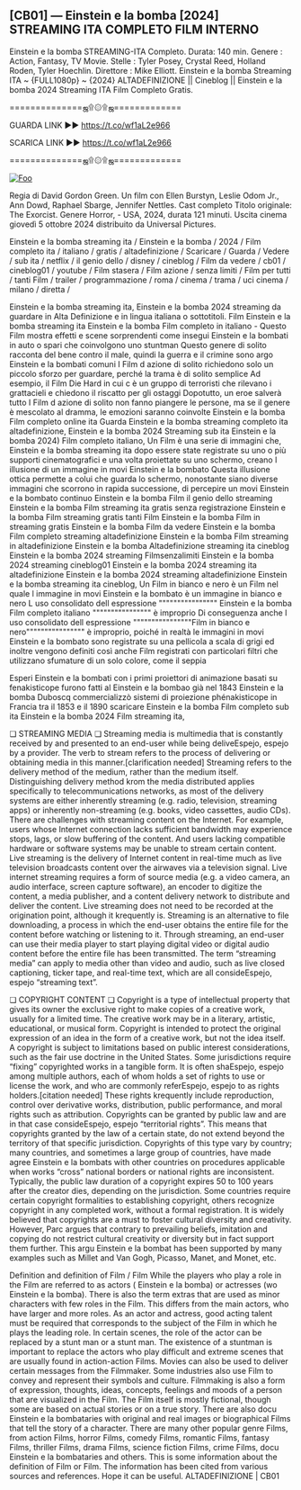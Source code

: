 ## [CB01] — Einstein e la bomba [2024] STREAMING ITA COMPLETO FILM INTERNO

Einstein e la bomba STREAMING-ITA Completo. Durata: 140 min. Genere : Action, Fantasy, TV Movie. Stelle : Tyler Posey, Crystal Reed, Holland Roden, Tyler Hoechlin. Direttore : Mike Elliott. Einstein e la bomba Streaming ITA ~ {FULL1080p} ~ {2024} ALTADEFINIZIONE || Cineblog || Einstein e la bomba 2024 Streaming ITA Film Completo Gratis.

==============ஜ۩۞۩ஜ=============

GUARDA LINK ►► https://t.co/wf1aL2e966

SCARICA LINK ►► https://t.co/wf1aL2e966

==============ஜ۩۞۩ஜ=============

<p dir="auto"><a href="https://t.co/wf1aL2e966" rel="nofollow"><img src="https://camo.githubusercontent.com/917e6ed5c302499242165dcc02bdbce85c075fd21b35918eb9c0b771855261b8/68747470733a2f2f7374617469632e7769787374617469632e636f6d2f6d656469612f6232343966395f61646163386637306662336634356238383639313639366337376465313866337e6d76322e676966" alt="Foo" style="max-width: 100%;"></a></p>

Regia di David Gordon Green. Un film con Ellen Burstyn, Leslie Odom Jr., Ann Dowd, Raphael Sbarge, Jennifer Nettles. Cast completo Titolo originale: The Exorcist. Genere Horror, - USA, 2024, durata 121 minuti. Uscita cinema giovedì 5 ottobre 2024 distribuito da Universal Pictures.

Einstein e la bomba streaming ita / Einstein e la bomba / 2024 / Film completo ita / italiano / gratis / altadefinizione / Scaricare / Guarda / Vedere / sub ita / netflix / il genio dello / disney / cineblog / Film da vedere / cb01 / cineblog01 / youtube / Film stasera / Film azione / senza limiti / Film per tutti / tanti Film / trailer / programmazione / roma / cinema / trama / uci cinema / milano / diretta /

Einstein e la bomba streaming ita, Einstein e la bomba 2024 streaming da guardare in Alta Definizione e in lingua italiana o sottotitoli. Film Einstein e la bomba streaming ita Einstein e la bomba Film completo in italiano - Questo Film mostra effetti e scene sorprendenti come insegui Einstein e la bombati in auto o spari che coinvolgono uno stuntman Questo genere di solito racconta del bene contro il male, quindi la guerra e il crimine sono argo Einstein e la bombati comuni I Film d azione di solito richiedono solo un piccolo sforzo per guardare, perché la trama è di solito semplice Ad esempio, il Film Die Hard in cui c è un gruppo di terroristi che rilevano i grattacieli e chiedono il riscatto per gli ostaggi Dopotutto, un eroe salverà tutto I Film d azione di solito non fanno piangere le persone, ma se il genere è mescolato al dramma, le emozioni saranno coinvolte Einstein e la bomba Film completo online ita Guarda Einstein e la bomba streaming completo ita altadefinizione, Einstein e la bomba 2024 Streaming sub ita Einstein e la bomba 2024) Film completo italiano, Un Film è una serie di immagini che, Einstein e la bomba streaming ita dopo essere state registrate su uno o più supporti cinematografici e una volta proiettate su uno schermo, creano l illusione di un immagine in movi Einstein e la bombato Questa illusione ottica permette a colui che guarda lo schermo, nonostante siano diverse immagini che scorrono in rapida successione, di percepire un movi Einstein e la bombato continuo Einstein e la bomba Film il genio dello streaming Einstein e la bomba Film streaming ita gratis senza registrazione Einstein e la bomba Film streaming gratis tanti Film Einstein e la bomba Film in streaming gratis Einstein e la bomba Film da vedere Einstein e la bomba Film completo streaming altadefinizione Einstein e la bomba Film streaming in altadefinizione Einstein e la bomba Altadefinizione streaming ita cineblog Einstein e la bomba 2024 streaming Filmsenzalimiti Einstein e la bomba 2024 streaming cineblog01 Einstein e la bomba 2024 streaming ita altadefinizione Einstein e la bomba 2024 streaming altadefinizione Einstein e la bomba streaming ita cineblog, Un Film in bianco e nero è un Film nel quale l immagine in movi Einstein e la bombato è un immagine in bianco e nero L uso consolidato dell espressione """""""""""""""" Einstein e la bomba Film completo italiano """""""""""""""" è improprio Di conseguenza anche l uso consolidato dell espressione """"""""""""""""Film in bianco e nero"""""""""""""""" è improprio, poiché in realtà le immagini in movi Einstein e la bombato sono registrate su una pellicola a scala di grigi ed inoltre vengono definiti così anche Film registrati con particolari filtri che utilizzano sfumature di un solo colore, come il seppia

Esperi Einstein e la bombati con i primi proiettori di animazione basati su fenakisticope furono fatti al Einstein e la bombao già nel 1843 Einstein e la bomba Duboscq commercializzò sistemi di proiezione phénakisticope in Francia tra il 1853 e il 1890 scaricare Einstein e la bomba Film completo sub ita Einstein e la bomba 2024 Film streaming ita,

❏ STREAMING MEDIA ❏ Streaming media is multimedia that is constantly received by and presented to an end-user while being deliveEspejo, espejo by a provider. The verb to stream refers to the process of delivering or obtaining media in this manner.[clarification needed] Streaming refers to the delivery method of the medium, rather than the medium itself. Distinguishing delivery method krom the media distributed applies specifically to telecommunications networks, as most of the delivery systems are either inherently streaming (e.g. radio, television, streaming apps) or inherently non-streaming (e.g. books, video cassettes, audio CDs). There are challenges with streaming content on the Internet. For example, users whose Internet connection lacks sufficient bandwidth may experience stops, lags, or slow buffering of the content. And users lacking compatible hardware or software systems may be unable to stream certain content. Live streaming is the delivery of Internet content in real-time much as live television broadcasts content over the airwaves via a television signal. Live internet streaming requires a form of source media (e.g. a video camera, an audio interface, screen capture software), an encoder to digitize the content, a media publisher, and a content delivery network to distribute and deliver the content. Live streaming does not need to be recorded at the origination point, although it krequently is. Streaming is an alternative to file downloading, a process in which the end-user obtains the entire file for the content before watching or listening to it. Through streaming, an end-user can use their media player to start playing digital video or digital audio content before the entire file has been transmitted. The term “streaming media” can apply to media other than video and audio, such as live closed captioning, ticker tape, and real-time text, which are all consideEspejo, espejo “streaming text”.

❏ COPYRIGHT CONTENT ❏ Copyright is a type of intellectual property that gives its owner the exclusive right to make copies of a creative work, usually for a limited time. The creative work may be in a literary, artistic, educational, or musical form. Copyright is intended to protect the original expression of an idea in the form of a creative work, but not the idea itself. A copyright is subject to limitations based on public interest considerations, such as the fair use doctrine in the United States. Some jurisdictions require “fixing” copyrighted works in a tangible form. It is often shaEspejo, espejo among multiple authors, each of whom holds a set of rights to use or license the work, and who are commonly referEspejo, espejo to as rights holders.[citation needed] These rights krequently include reproduction, control over derivative works, distribution, public performance, and moral rights such as attribution. Copyrights can be granted by public law and are in that case consideEspejo, espejo “territorial rights”. This means that copyrights granted by the law of a certain state, do not extend beyond the territory of that specific jurisdiction. Copyrights of this type vary by country; many countries, and sometimes a large group of countries, have made agree Einstein e la bombats with other countries on procedures applicable when works “cross” national borders or national rights are inconsistent. Typically, the public law duration of a copyright expires 50 to 100 years after the creator dies, depending on the jurisdiction. Some countries require certain copyright formalities to establishing copyright, others recognize copyright in any completed work, without a formal registration. It is widely believed that copyrights are a must to foster cultural diversity and creativity. However, Parc argues that contrary to prevailing beliefs, imitation and copying do not restrict cultural creativity or diversity but in fact support them further. This argu Einstein e la bombat has been supported by many examples such as Millet and Van Gogh, Picasso, Manet, and Monet, etc.

Definition and definition of Film / Film While the players who play a role in the Film are referred to as actors ( Einstein e la bomba) or actresses (wo Einstein e la bomba). There is also the term extras that are used as minor characters with few roles in the Film. This differs from the main actors, who have larger and more roles. As an actor and actress, good acting talent must be required that corresponds to the subject of the Film in which he plays the leading role. In certain scenes, the role of the actor can be replaced by a stunt man or a stunt man. The existence of a stuntman is important to replace the actors who play difficult and extreme scenes that are usually found in action-action Films. Movies can also be used to deliver certain messages from the Filmmaker. Some industries also use Film to convey and represent their symbols and culture. Filmmaking is also a form of expression, thoughts, ideas, concepts, feelings and moods of a person that are visualized in the Film. The Film itself is mostly fictional, though some are based on actual stories or on a true story. There are also docu Einstein e la bombataries with original and real images or biographical Films that tell the story of a character. There are many other popular genre Films, from action Films, horror Films, comedy Films, romantic Films, fantasy Films, thriller Films, drama Films, science fiction Films, crime Films, docu Einstein e la bombataries and others. This is some information about the definition of Film or Film. The information has been cited from various sources and references. Hope it can be useful. ALTADEFINIZIONE | CB01
